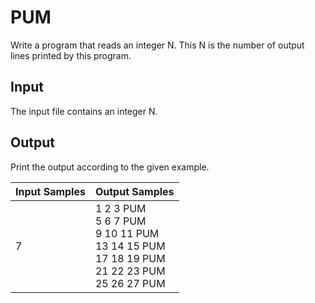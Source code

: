 # PUM
Write a program that reads an integer N. This N is the number of output lines printed by this program.

## Input
The input file contains an integer N.

## Output
Print the output according to the given example.

| Input Samples |                                                Output Samples                                               |
|---------------|-------------------------------------------------------------------------------------------------------------|
| 7             | 1 2 3 PUM<br> 5 6 7 PUM<br> 9 10 11 PUM<br> 13 14 15 PUM<br> 17 18 19 PUM<br> 21 22 23 PUM<br> 25 26 27 PUM |